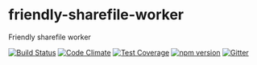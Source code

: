 # friendly-sharefile-worker
Friendly sharefile worker

[![Build Status](https://travis-ci.org/octoblu/friendly-sharefile-worker.svg?branch=master)](https://travis-ci.org/octoblu/friendly-sharefile-worker)
[![Code Climate](https://codeclimate.com/github/octoblu/friendly-sharefile-worker/badges/gpa.svg)](https://codeclimate.com/github/octoblu/friendly-sharefile-worker)
[![Test Coverage](https://codeclimate.com/github/octoblu/friendly-sharefile-worker/badges/coverage.svg)](https://codeclimate.com/github/octoblu/friendly-sharefile-worker)
[![npm version](https://badge.fury.io/js/friendly-sharefile-worker.svg)](http://badge.fury.io/js/friendly-sharefile-worker)
[![Gitter](https://badges.gitter.im/octoblu/help.svg)](https://gitter.im/octoblu/help)
